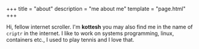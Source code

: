 +++
title = "about"
description = "me about me"
template = "page.html"
+++

Hi, fellow internet scroller. I'm **kottesh** you may also find me in the name of `criptr` in the internet.
I like to work on systems programming, linux, containers etc., I used to play tennis and I love that.
